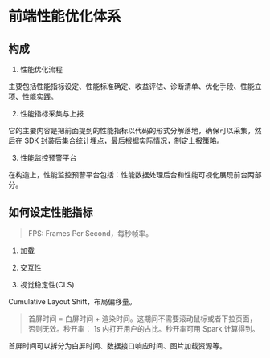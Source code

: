 # 前端性能优化体系

## 构成

1. 性能优化流程

主要包括性能指标设定、性能标准确定、收益评估、诊断清单、优化手段、性能立项、性能实践。

2. 性能指标采集与上报

它的主要内容是把前面提到的性能指标以代码的形式分解落地，确保可以采集，然后在 SDK 封装后集合统计埋点，最后根据实际情况，制定上报策略。

3. 性能监控预警平台

在构造上，性能监控预警平台包括：性能数据处理后台和性能可视化展现前台两部分。

## 如何设定性能指标

> FPS: Frames Per Second，每秒帧率。

1. 加载

2. 交互性

3. 视觉稳定性(CLS)

Cumulative Layout Shift，布局偏移量。

> 首屏时间 = 白屏时间 + 渲染时间。这期间不需要滚动鼠标或者下拉页面，否则无效。秒开率： 1s 内打开用户的占比。秒开率可用 Spark 计算得到。

首屏时间可以拆分为白屏时间、数据接口响应时间、图片加载资源等。